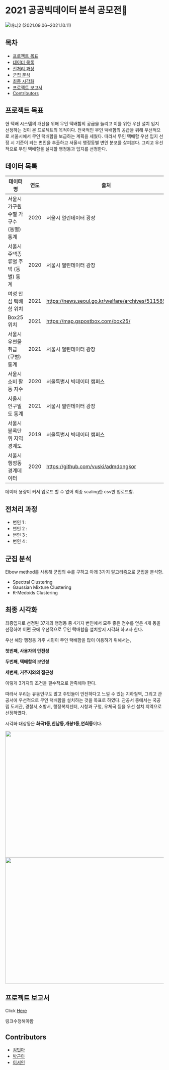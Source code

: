 # 2021 공공빅데이터 분석 공모전🚚

![배너2](https://user-images.githubusercontent.com/77844152/136762796-dddfbee3-d27b-4c8c-a25c-c0a39d14e66b.PNG)
(2021.09.06~2021.10.11)

## 목차
- [프로젝트 목표](#프로젝트-목표)
- [데이터 목록](#데이터-목록)
- [전처리 과정](#전처리-과정)
- [군집 분석](#군집-분석)
- [최종 시각화](#최종-시각화)
- [프로젝트 보고서](#프로젝트-보고서)
- [Contributors](#Contributors)

## 프로젝트 목표

현 택배 시스템의 개선을 위해 무인 택배함의 공급을 늘리고 이를 위한 우선 설치 입지 선정하는 것이 본 프로젝트의 목적이다. 전국적인 무인 택배함의 공급을 위해 우선적으로 서울시에서 무인 택배함을 보급하는 계획을 세웠다. 따라서 무인 택배함 우선 입지 선정 시 기준이 되는 변인을 추출하고 서울시 행정동별 변인 분포를 살펴본다. 그리고 우선적으로 무인 택배함을 설치할 행정동과 입지를 선정한다.

## 데이터 목록

| **데이터명**                           | **연도** | **출처**                                         |
| -------------------------------------- | -------- | ------------------------------------------------ |
| 서울시 가구원수별   가구수 (동별) 통계 | 2020     | 서울시 열린데이터 광장                           |
| 서울시  주택종류별 주택 (동별) 통계    | 2020     | 서울시  열린데이터 광장                          |
| 여성  안심 택배함 위치                 | 2021     | https://news.seoul.go.kr/welfare/archives/511589 |
| Box25  위치                            | 2021     | https://map.gspostbox.com/box25/                 |
| 서울시 우편물 취급 (구별)  통계        | 2021     | 서울시 열린데이터 광장                           |
| 서울시 소비 활동 지수                  | 2020     | 서울특별시 빅데이터 캠퍼스                       |
| 서울시 인구밀도 통계                   | 2021     | 서울시 열린데이터  광장                          |
| 서울시 블록단위 지역 경계도            | 2019     | 서울특별시 빅데이터 캠퍼스                       |
| 서울시 행정동 경계데이터               | 2020     | https://github.com/vuski/admdongkor              |

데이터 용량이 커서 업로드 할 수 없어 최종 scaling한 csv만 업로드함.

## 전처리 과정

- 변인 1 : 
- 변인 2 : 
- 변인 3 : 
- 변인 4 : 

## 군집 분석

Elbow method를 사용해 군집의 수를 구하고 아래 3가지 알고리즘으로 군집을 분석함.

- Spectral Clustering
- Gaussian Mixture Clustering
- K-Medoids Clustering

## 최종 시각화

최종입지로 선정된 37개의 행정동 중 4가지 변인에서 모두 좋은 점수를 얻은 4개 동을 선정하여 어떤 곳에 우선적으로 무인 택배함을 설치할지 시각화 하고자 한다. 

우선 해당 행정동 거주 시민이 무인 택배함을 많이 이용하기 위해서는, 

**첫번째, 사용자의 안전성**

**두번째, 택배함의 보안성**

**세번째, 거주지와의 접근성**

이렇게 3가지의 조건을 필수적으로 만족해야 한다.

따라서 우리는 유동인구도 많고 주민들이 안전하다고 느낄 수 있는 지하철역, 그리고  관공서에 우선적으로 무인 택배함을 설치하는 것을 목표로 하였다. 관공서 중에서는 국공립 도서관, 경찰서,소방서, 행정복지센터, 시청과 구청, 우체국 등을 우선 설치 지역으로 선정하였다.

시각화 대상동은 **화곡1동,한남동,개봉1동,연희동**이다. 

<img src="https://user-images.githubusercontent.com/77844152/136799385-6d18dd63-f066-4a6f-aa9b-f18d95e604bb.png" width="800" height="400">
<img src="https://user-images.githubusercontent.com/77844152/136799107-b18ec9d4-bf82-46f0-af5e-cf66ce377a3a.png" width="800" height="400">


## 프로젝트 보고서

Click [Here](https://drive.google.com/file/d/1Lpa7W7CeAKZmVW951RScrL2dIgGH7Ls3/view?usp=sharing)

링크수정해야함


## Contributors

* [김민아](https://github.com/mina-kim-1015)
* [박근아](https://github.com/guen-a-park)
* [이서인](https://github.com/seoin-lee)

